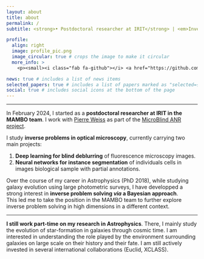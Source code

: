 ```yaml
---
layout: about
title: about
permalink: /
subtitle: <strong>• Postdoctoral researcher at IRIT</strong> | <em>Inverse Problems in optical microscopy</em><br><strong>• PhD in Astrophysics</strong> | <em> Large-scale structures and galaxy evolution from imaging survey</em>

profile:
  align: right
  image: profile_pic.png
  image_circular: true # crops the image to make it circular
  more_info: >
    <p><small><i class="fab fa-github"></i> <a href="https://github.com/fsarron"> @fsarron</a></small></p>

news: true # includes a list of news items
selected_papers: true # includes a list of papers marked as "selected={true}"
social: true # includes social icons at the bottom of the page
---
```


---

In February 2024, I started as a **postdoctoral researcher at IRIT in the MAMBO team**. I work with [Pierre Weiss](https://www.math.univ-toulouse.fr/~weiss/) as part of the [MicroBlind ANR project](https://anr.fr/Project-ANR-21-CE48-0008).

I study **inverse problems in optical microscopy**, currently carrying two main projects:

1. **Deep learning for blind deblurring** of fluorescence microscopy images.
2. **Neural networks for instance segmentation** of individuals cells in images biological sample with partial annotations.

Over the course of my career in Astrophysics (PhD 2018), while studying galaxy evolution using large photometric surveys, I have developped a strong interest in **inverse problem solving _via_ a Bayesian approach**.  
This led me to take the position in the MAMBO team to further explore inverse problem solving in high dimensions in a different context.

---

**I still work part-time on my research in Astrophysics**. There, I mainly study the evolution of star-formation in galaxies through cosmic time.
I am interested in understanding the role played by the environment surrounding galaxies on large scale on their history and their fate.
I am still actively invested in several international collaborations (Euclid, XCLASS).
